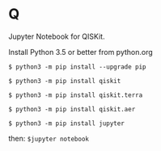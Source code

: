 # Q
Jupyter Notebook for QISKit.

Install Python 3.5 or better from python.org 

`$ python3 -m pip install --upgrade pip`

`$ python3 -m pip install qiskit`

`$ python3 -m pip install qiskit.terra`

`$ python3 -m pip install qiskit.aer`


`$ python3 -m pip install jupyter`

then: 
`$jupyter notebook`
